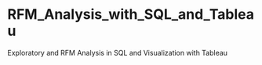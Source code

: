 # RFM_Analysis_with_SQL_and_Tableau
Exploratory and RFM Analysis in SQL and Visualization with Tableau
